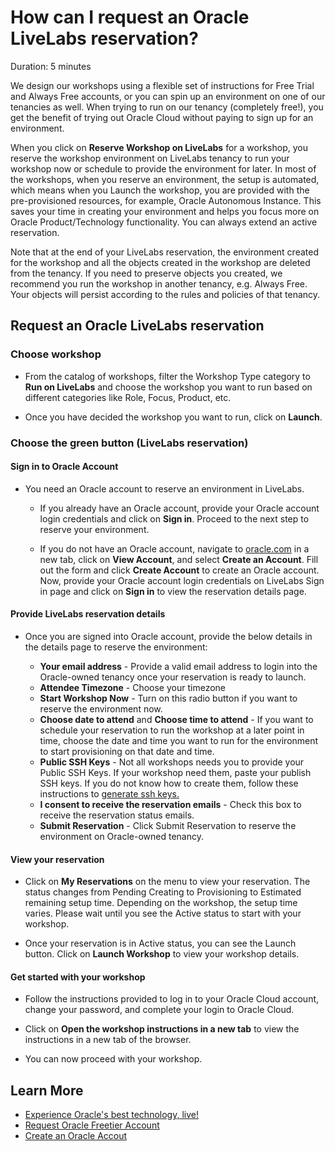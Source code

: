 # How can I request an Oracle LiveLabs reservation?

Duration: 5 minutes

We design our workshops using a flexible set of instructions for Free Trial and Always Free accounts, or you can spin up an environment on one of our tenancies as well. When trying to run on our tenancy (completely free!), you get the benefit of trying out Oracle Cloud without paying to sign up for an environment.

When you click on **Reserve Workshop on LiveLabs** for a workshop, you reserve the workshop environment on LiveLabs tenancy to run your workshop now or schedule to provide the environment for later. In most of the workshops, when you reserve an environment, the setup is automated, which means when you Launch the workshop, you are provided with the pre-provisioned resources, for example, Oracle Autonomous Instance. This saves your time in creating your environment and helps you focus more on Oracle Product/Technology functionality. You can always extend an active reservation.

Note that at the end of your LiveLabs reservation, the environment created for the workshop and all the objects created in the workshop are deleted from the tenancy. If you need to preserve objects you created, we recommend you run the workshop in another tenancy, e.g. Always Free. Your objects will persist according to the rules and policies of that tenancy.

## Request an Oracle LiveLabs reservation

### **Choose workshop**

- From the catalog of workshops, filter the Workshop Type category to **Run on LiveLabs** and choose the workshop you want to run based on different categories like Role, Focus, Product, etc.

- Once you have decided the workshop you want to run, click on **Launch**.

### **Choose the green button (LiveLabs reservation)**

#### **Sign in to Oracle Account**

-   You need an Oracle account to reserve an environment in LiveLabs.

    - If you already have an Oracle account, provide your Oracle account login credentials and click on **Sign in**. Proceed to the next step to reserve your environment.

    - If you do not have an Oracle account, navigate to [oracle.com](http://www.oracle.com/) in a new tab, click on **View Account**, and select **Create an Account**. Fill out the form and click **Create Account** to create an Oracle account. Now, provide your Oracle account login credentials on LiveLabs Sign in page and click on **Sign in** to view the reservation details page.

#### **Provide LiveLabs reservation details**

-   Once you are signed into Oracle account, provide the below details in the details page to reserve the environment:

    - **Your email address** - Provide a valid email address to login into the Oracle-owned tenancy once your reservation is ready to launch.
    - **Attendee Timezone** - Choose your timezone
    - **Start Workshop Now** - Turn on this radio button if you want to reserve the environment now.
    - **Choose date to attend** and **Choose time to attend** - If you want to schedule your reservation to run the workshop at a later point in time, choose the date and time you want to run for the environment to start provisioning on that date and time.
    - **Public SSH Keys** - Not all workshops needs you to provide your Public SSH Keys. If your workshop need them, paste your publish SSH keys. If you do not know how to create them, follow these instructions to [generate ssh keys.](https://github.com/oracle/learning-library/blob/master/common/labs/generate-ssh-key-local/generate-ssh-keys-local.md)
    - **I consent to receive the reservation emails** - Check this box to receive the reservation status emails.
    - **Submit Reservation** - Click Submit Reservation to reserve the environment on Oracle-owned tenancy.

#### **View your reservation**

-   Click on **My Reservations** on the menu to view your reservation. The status changes from Pending Creating to Provisioning to Estimated remaining setup time. Depending on the workshop, the setup time varies. Please wait until you see the Active status to start with your workshop.

- Once your reservation is in Active status, you can see the Launch button. Click on **Launch Workshop** to view your workshop details.

#### **Get started with your workshop**

- Follow the instructions provided to log in to your Oracle Cloud account, change your password, and complete your login to Oracle Cloud.

- Click on **Open the workshop instructions in a new tab** to view the instructions in a new tab of the browser.

-   You can now proceed with your workshop.

## Learn More

* [Experience Oracle's best technology, live!](http://developer.oracle.com/livelabs)
* [Request Oracle Freetier Account](https://github.com/oracle/learning-library/blob/master/common/labs/cloud-login/pre-register-free-tier-account.md)
* [Create an Oracle Accout](http://www.oracle.com/)
